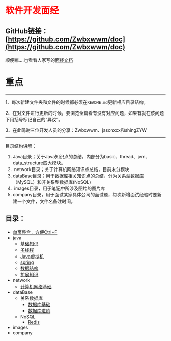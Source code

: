 # <font color="red">软件开发面经</font>
## GitHub链接：[https://github.com/Zwbxwwm/doc](https://github.com/Zwbxwwm/doc)

  顺便嘛....也看看人家写的[面经文档](https://github.com/Snailclimb/JavaGuide)


# **重点** 

------

1、每次新建文件夹和文件的时候都必须在`README.md`更新相应目录结构。

2、在对文件进行更新的时候，要浏览全篇看有没有对应问题，如果有就在该问题下用括号标记自己的“异议”。

3、在此鸣谢三位开发人员的分享：Zwbxwwm、jasonxcx和shingZYW

------

目录结构讲解：

1. ​	  Java目录；关于Java知识点的总结，内部分为basic、thread、jvm、data_structure四大模块。
2. ​    network目录；关于计算机网络知识点总结，目前未分模块
3. ​    dataBase目录；用于数据库相关知识点的总结，分为关系型数据库（MySQL）和非关系型数据库(NoSQL)
4. ​    images目录，用于笔记中所涉及图片的图片库
5. ​    company目录，用于面试某家具体公司的面试题，每次新增面试经验时要新建一个文件，文件名备注时间。

## 目录：
- [单页整合，方便Ctrl+F](Summary.md)
- java
  - [基础知识](java/basic.md)
  - [多线程](java/thread.md)
  - [Java虚拟机](java/jvm.md)
  - [spring](java/spring.md)
  - [数据结构](java/data_structure.md)
  - [扩展知识](java/extension.md)
- network
  - [计算机网络基础](network/basic.md)
- dataBase
  - 关系数据库
    - [数据库基础](dataBase/MySQL/basic.md)
    - [数据库进阶](dataBase/MySQL/hard.md)
  - NoSQL
    - [Redis](database/NoSQL/Redis.md)
- images
- company
